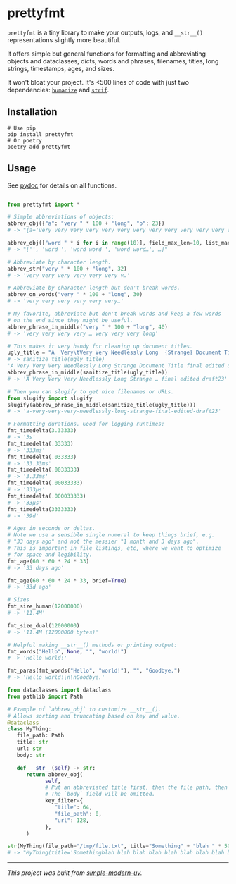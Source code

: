 # prettyfmt

`prettyfmt` is a tiny library to make your outputs, logs, and `__str__()`
representations slightly more beautiful.

It offers simple but general functions for formatting and abbreviating objects and
dataclasses, dicts, words and phrases, filenames, titles, long strings, timestamps,
ages, and sizes.

It won't bloat your project.
It's <500 lines of code with just two dependencies:
[`humanize`](https://github.com/python-humanize/humanize) and
[`strif`](https://github.com/jlevy/strif).

## Installation

```
# Use pip
pip install prettyfmt
# Or poetry
poetry add prettyfmt
```

## Usage

See [pydoc](https://github.com/jlevy/prettyfmt/blob/main/src/prettyfmt/prettyfmt.py) for
details on all functions.

```python

from prettyfmt import *

# Simple abbreviations of objects:
abbrev_obj({"a": "very " * 100 + "long", "b": 23})
# -> "{a='very very very very very very very very very very very very ver…', b=23}"

abbrev_obj(["word " * i for i in range(10)], field_max_len=10, list_max_len=4)
# -> "['', 'word ', 'word word ', 'word word…', …]"

# Abbreviate by character length.
abbrev_str("very " * 100 + "long", 32)
# -> 'very very very very very very v…'

# Abbreviate by character length but don't break words.
abbrev_on_words("very " * 100 + "long", 30)
# -> 'very very very very very very…'

# My favorite, abbreviate but don't break words and keep a few words
# on the end since they might be useful.
abbrev_phrase_in_middle("very " * 100 + "long", 40)
# -> 'very very very very … very very very long'

# This makes it very handy for cleaning up document titles.
ugly_title = "A  Very\tVery Very Needlessly Long  {Strange} Document Title [final edited draft23]"
# -> sanitize_title(ugly_title)
'A Very Very Very Needlessly Long Strange Document Title final edited draft23'
abbrev_phrase_in_middle(sanitize_title(ugly_title))
# -> 'A Very Very Very Needlessly Long Strange … final edited draft23'

# Then you can slugify to get nice filenames or URLs.
from slugify import slugify
slugify(abbrev_phrase_in_middle(sanitize_title(ugly_title)))
# -> 'a-very-very-very-needlessly-long-strange-final-edited-draft23'

# Formatting durations. Good for logging runtimes:
fmt_timedelta(3.33333)
# -> '3s'
fmt_timedelta(.33333)
# -> '333ms'
fmt_timedelta(.033333)
# -> '33.33ms'
fmt_timedelta(.0033333)
# -> '3.33ms'
fmt_timedelta(.00033333)
# -> '333µs'
fmt_timedelta(.000033333)
# -> '33µs'
fmt_timedelta(3333333)
# -> '39d'

# Ages in seconds or deltas.
# Note we use a sensible single numeral to keep things brief, e.g.
# "33 days ago" and not the messier "1 month and 3 days ago".
# This is important in file listings, etc, where we want to optimize
# for space and legibility.
fmt_age(60 * 60 * 24 * 33)
# -> '33 days ago'

fmt_age(60 * 60 * 24 * 33, brief=True)
# -> '33d ago'

# Sizes
fmt_size_human(12000000)
# -> '11.4M'

fmt_size_dual(12000000)
# -> '11.4M (12000000 bytes)'

# Helpful making __str__() methods or printing output:
fmt_words("Hello", None, "", "world!")
# -> 'Hello world!'

fmt_paras(fmt_words("Hello", "world!"), "", "Goodbye.")
# -> 'Hello world!\n\nGoodbye.'

from dataclasses import dataclass
from pathlib import Path

# Example of `abbrev_obj` to customize __str__().
# Allows sorting and truncating based on key and value.
@dataclass
class MyThing:
   file_path: Path
   title: str
   url: str
   body: str

   def __str__(self) -> str:
      return abbrev_obj(
            self,
            # Put an abbreviated title first, then the file path, then the url.
            # The `body` field will be omitted.
            key_filter={
               "title": 64,
               "file_path": 0,
               "url": 128,
            },
      )

str(MyThing(file_path="/tmp/file.txt", title="Something" + "blah " * 50, url="https://www.example.com", body="..."))
# -> "MyThing(title='Somethingblah blah blah blah blah blah blah blah blah blah blah…', file_path=/tmp/file.txt, url=https://www.example.com)"
```

* * *

*This project was built from
[simple-modern-uv](https://github.com/jlevy/simple-modern-uv).*
